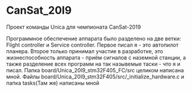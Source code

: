 # CanSat_20I9
Проект команды Unica для чемпионата CanSat-2019

Программное обеспечение аппарата было разделено на две ветки: Flight controller и Service controller.
Первое писал я - это автопилот планера.
Второе только принимал участие в разработке, это жизнеспособность аппарата - приём сигналов с наземной станции, 
а также разделение всех программ на так назывемые таски - что я и писал.
Папка board/Unica_20I9_stm32F405_FC/src целиком написана мной.
Файлы board/Unica_20I9_stm32F405/src/_initialize_hardware.c и папка tasks(Там же) написаны мной
